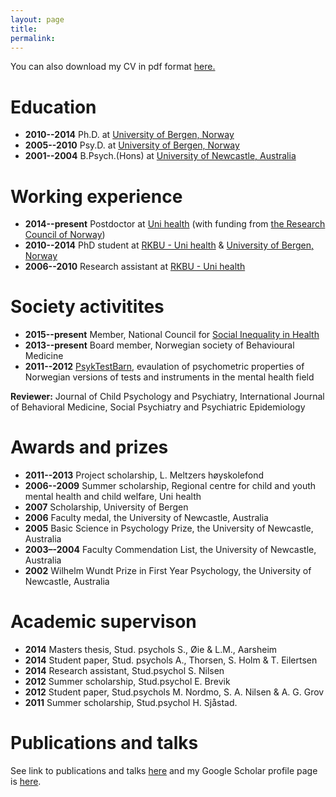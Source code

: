 ```yaml
---
layout: page
title: 
permalink:
---
```


You can also download my CV in pdf format [here.](https://dl.dropboxusercontent.com/u/268123/TormodB%C3%B8e.pdf)

# Education 

* **2010--2014** Ph.D. at [University of Bergen, Norway](www.uib.no)
* **2005--2010** Psy.D. at [University of Bergen, Norway](www.uib.no)  
* **2001--2004** B.Psych.(Hons) at [University of Newcastle, Australia](www.newcastle.edu.au)  
  
# Working experience

* **2014--present** Postdoctor at [Uni health](www.uni.no) (with funding from [the Research Council of Norway](www.nfr.no))
* **2010--2014** PhD student at [RKBU - Uni health](http://uni.no/nb/uni-helse/rkbu-vest/) & [University of Bergen, Norway](www.uib.no)  
* **2006--2010** Research assistant at [RKBU - Uni health](http://uni.no/nb/uni-helse/rkbu-vest/)  

# Society activitites
* **2015--present** Member, National Council for [Social Inequality in Health](https://helsedirektoratet.no/om-oss/organisasjon/rad-og-utvalg/fagrad-for-sosial-ulikhet-i-helse) 
* **2013--present** Board member, Norwegian society of Behavioural Medicine  
* **2011--2012** [PsykTestBarn](http://psyktestbarn.no), evaulation of psychometric properties of   Norwegian versions of tests and instruments in the mental health field  

**Reviewer:** Journal of Child Psychology and Psychiatry, International Journal of Behavioral Medicine, Social Psychiatry and Psychiatric Epidemiology  
# Awards and prizes

* **2011--2013** Project scholarship, L. Meltzers høyskolefond  
* **2006--2009** Summer scholarship, Regional centre for child and youth mental health and child welfare, Uni health  
* **2007** Scholarship, University of Bergen  
* **2006** Faculty medal, the University of Newcastle, Australia  
* **2005** Basic Science in Psychology Prize, the University of Newcastle, Australia  
* **2003–-2004** Faculty Commendation List, the University of Newcastle, Australia  
* **2002** Wilhelm Wundt Prize in First Year Psychology, the University of Newcastle, Australia  

# Academic supervison

* **2014** Masters thesis, Stud. psychols S., Øie & L.M., Aarsheim  
* **2014** Student paper, Stud. psychols A., Thorsen, S. Holm & T. Eilertsen  
* **2014** Research assistant, Stud.psychol S. Nilsen  
* **2012** Summer scholarship, Stud.psychol E. Brevik  
* **2012** Student paper, Stud.psychols M. Nordmo, S. A. Nilsen & A. G. Grov  
* **2011** Summer scholarship, Stud.psychol H. Sjåstad.  
  
# Publications and talks

See link to publications and talks [here](http://www.cristin.no/as/WebObjects/cristin.woa/wa/fres?sort=ar&pnr=47019&la=no&action=sok) and my Google Scholar profile page is [here](https://scholar.google.com/citations?user=TMC38ZgAAAAJ&hl=en).
